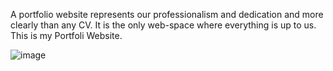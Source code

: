 A portfolio website represents our professionalism and dedication and more clearly than any CV. It is the only web-space where everything is up to us. This is my Portfoli Website.


![image](https://user-images.githubusercontent.com/90863360/202890644-16dac911-b302-4572-bae4-2fb962178b59.png)
